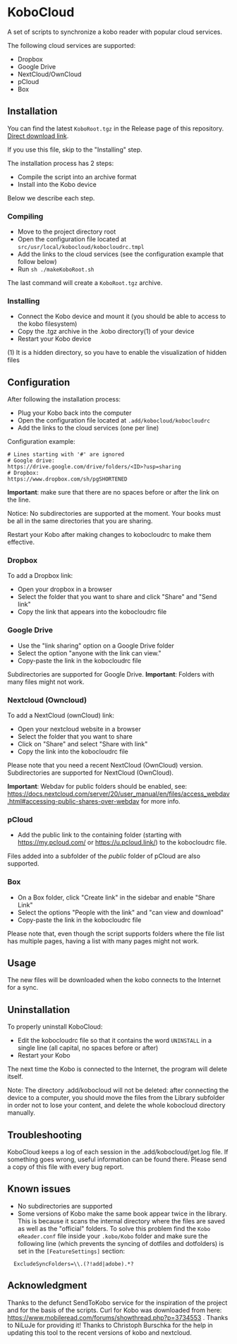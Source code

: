 # KoboCloud
A set of scripts to synchronize a kobo reader with popular cloud services.

The following cloud services are supported:

- Dropbox
- Google Drive
- NextCloud/OwnCloud
- pCloud
- Box

## Installation

You can find the latest `KoboRoot.tgz` in the Release page of this repository. [Direct download link](https://github.com/fsantini/KoboCloud/releases/download/latest/KoboRoot.tgz).

If you use this file, skip to the "Installing" step.

The installation process has 2 steps:

- Compile the script into an archive format
- Install into the Kobo device

Below we describe each step.

### Compiling

- Move to the project directory root
- Open the configuration file located at `src/usr/local/kobocloud/kobocloudrc.tmpl`
- Add the links to the cloud services (see the configuration example that follow below)
- Run `sh ./makeKoboRoot.sh`

The last command will create a `KoboRoot.tgz` archive.

### Installing

- Connect the Kobo device and mount it (you should be able to access to the kobo filesystem)
- Copy the .tgz archive in the .kobo directory(1) of your device
- Restart your Kobo device

(1) It is a hidden directory, so you have to enable the visualization of hidden files

## Configuration

After following the installation process:

- Plug your Kobo back into the computer
- Open the configuration file located at `.add/kobocloud/kobocloudrc`
- Add the links to the cloud services (one per line)

Configuration example:

```
# Lines starting with '#' are ignored
# Google drive:
https://drive.google.com/drive/folders/<ID>?usp=sharing
# Dropbox:
https://www.dropbox.com/sh/pgSHORTENED
```

**Important**: make sure that there are no spaces before or after the link on the line.

Notice: No subdirectories are supported at the moment. Your books must be all in the same directories that you are sharing.

Restart your Kobo after making changes to kobocloudrc to make them effective.

### Dropbox

To add a Dropbox link:

- Open your dropbox in a browser
- Select the folder that you want to share and click "Share" and "Send link"
- Copy the link that appears into the kobocloudrc file


### Google Drive

- Use the "link sharing" option on a Google Drive folder
- Select the option "anyone with the link can view."
- Copy-paste the link in the kobocloudrc file

Subdirectories are supported for Google Drive.
**Important**: Folders with many files might not work.

### Nextcloud (Owncloud)

To add a NextCloud (ownCloud) link:

- Open your nextcloud website in a browser
- Select the folder that you want to share
- Click on "Share" and select "Share with link"
- Copy the link into the kobocloudrc file

Please note that you need a recent NextCloud (OwnCloud) version.
Subdirectories are supported for NextCloud (OwnCloud).

**Important**: Webdav for public folders should be enabled, see: https://docs.nextcloud.com/server/20/user_manual/en/files/access_webdav.html#accessing-public-shares-over-webdav for more info.

### pCloud

- Add the public link to the containing folder (starting with https://my.pcloud.com/ or https://u.pcloud.link/) to the kobocloudrc file.

Files added into a subfolder of the *public* folder of pCloud are also supported.

### Box

- On a Box folder, click "Create link" in the sidebar and enable "Share Link"
- Select the options "People with the link" and "can view and download"
- Copy-paste the link in the kobocloudrc file

Please note that, even though the script supports folders where the file list has multiple pages, having a list with many pages might not work.

## Usage

The new files will be downloaded when the kobo connects to the Internet for a sync.

## Uninstallation

To properly uninstall KoboCloud:

- Edit the kobocloudrc file so that it contains the word `UNINSTALL` in a single line (all capital, no spaces before or after)
- Restart your Kobo

The next time the Kobo is connected to the Internet, the program will delete itself.

Note: The directory .add/kobocloud will not be deleted: after connecting the device to a computer, you should move the files from the Library subfolder in order not to lose your content, and delete the whole kobocloud directory manually.

## Troubleshooting

KoboCloud keeps a log of each session in the .add/kobocloud/get.log file. If something goes wrong, useful information can be found there. Please send a copy of this file with every bug report.

## Known issues

* No subdirectories are supported
* Some versions of Kobo make the same book appear twice in the library. This is because it scans the internal directory where the files are saved as well as the "official" folders. To solve this problem find the `Kobo eReader.conf` file inside your `.kobo/Kobo` folder and make sure the following line (which prevents the syncing of dotfiles and dotfolders) is set in the `[FeatureSettings]` section:
```
  ExcludeSyncFolders=\\.(?!add|adobe).*?
```


## Acknowledgment

Thanks to the defunct SendToKobo service for the inspiration of the project and for the basis of the scripts.
Curl for Kobo was downloaded from here: https://www.mobileread.com/forums/showthread.php?p=3734553 . Thanks to NiLuJe for providing it!
Thanks to Christoph Burschka for the help in updating this tool to the recent versions of kobo and nextcloud.
